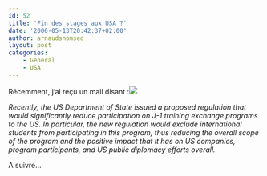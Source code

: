 ```yaml
---
id: 52
title: 'Fin des stages aux USA ?'
date: '2006-05-13T20:42:37+02:00'
author: arnaudsnomsed
layout: post
categories:
    - General
    - USA
---
```


Récemment, j’ai reçu un mail disant :![](http://arnaud.desmons.free.fr/img/amb-usa.jpg)

*Recently, the US Department of State issued a proposed regulation that would significantly reduce participation on J-1 training exchange programs to the US. In particular, the new regulation would exclude international students from participating in this program, thus reducing the overall scope of the program and the positive impact that it has on US companies, program participants, and US public diplomacy efforts overall.*

A suivre…
